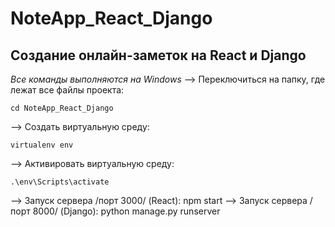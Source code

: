 # NoteApp_React_Django
## Создание онлайн-заметок на React и Django
*Все команды выполняются на Windows*
--> Переключиться на папку, где лежат все файлы проекта:
```
cd NoteApp_React_Django
```
--> Создать виртуальную среду:
```
virtualenv env
```
--> Активировать виртуальную среду: 
```
.\env\Scripts\activate
```
--> Запуск сервера /порт 3000/ (React):
npm start
--> Запуск сервера /порт 8000/ (Django):
python manage.py runserver
